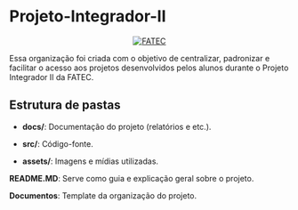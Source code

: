 # Projeto-Integrador-II


<p align="center">
  <a href="https://fatecjd.edu.br/site/" target="_blank">
    <img src="https://github.com/user-attachments/assets/4d4f261a-c0ac-45fc-8d93-f0b775c48013" alt="FATEC" border="0">
  </a>
</p>

<div>
    Essa organização foi criada com o objetivo de centralizar, padronizar e facilitar o acesso aos projetos desenvolvidos pelos alunos durante o Projeto Integrador II da FATEC.
<div>

## <b>Estrutura de pastas</b>


- **docs/**: Documentação do projeto (relatórios e etc.).
- **src/**: Código-fonte.
- **assets/**: Imagens e mídias utilizadas.

  </p>
<div>
  
  <b>README.MD</b>: Serve como guia e explicação geral sobre o projeto.

  <b>Documentos</b>: Template da organização do projeto.
<div>




